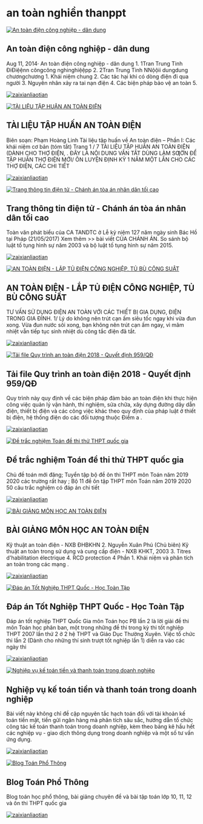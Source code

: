 # an toàn nghiền thanppt
<a href="https://mnn.zoosnet.net/LR/Chatpre.aspx?id=MNN94995150&p=https://topgrinding.com/" target="_blank">![An toàn điện công nghiệp - dân dung](https://github.com/technlg/images/blob/main/28.jpg)</a>
## An toàn điện công nghiệp - dân dung
Aug 11, 2014· An toàn điện công nghiệp - dân dung 1. 1Tran Trung Tinh ĐiĐiệệnn côngcông nghinghiệệpp 2. 2Tran Trung Tinh NNộộii dungdung chươngchương 1. Khái niệm chung 2. Các tác hại khi có dòng điện đi qua người 3. Nguyên nhân xảy ra tai nạn điện 4. Các biện pháp bảo vệ an toàn 5.
<a href="https://mnn.zoosnet.net/LR/Chatpre.aspx?id=MNN94995150&p=https://topgrinding.com/" target="_blank"><img src="https://github.com/technlg/images/raw/main/chat11.jpg" alt="zaixianliaotian"/></a><a href="//whatsapp.shibangsoft.com/WhatsApp.php" ><img src="https://github.com/technlg/images/raw/main/chat11.png" alt=""></a>
<a href="https://mnn.zoosnet.net/LR/Chatpre.aspx?id=MNN94995150&p=https://topgrinding.com/" target="_blank">![TÀI LIỆU TẬP HUẤN AN TOÀN ĐIỆN](https://github.com/technlg/images/blob/main/35.jpg)</a>
## TÀI LIỆU TẬP HUẤN AN TOÀN ĐIỆN
Biên soạn: Phạm Hoàng Linh Tài liệu tập huấn về An toàn điện – Phần I: Các khái niệm cơ bản (tóm tắt) Trang 1 / 7 TÀI LIỆU TẬP HUẤN AN TOÀN ĐIỆN (DÀNH CHO THỢ ĐIỆN, . ĐÂY LÀ NỘI DUNG VẮN TẮT DÙNG LÀM SƢỜN ĐỂ TẬP HUẤN THỢ ĐIỆN MỚI/ ÔN LUYỆN ĐỊNH KỲ 1 NĂM MỘT LẦN CHO CÁC THỢ ĐIỆN, CÁC CHI TIẾT 
<a href="https://mnn.zoosnet.net/LR/Chatpre.aspx?id=MNN94995150&p=https://topgrinding.com/" target="_blank"><img src="https://github.com/technlg/images/raw/main/chat11.jpg" alt="zaixianliaotian"/></a><a href="//whatsapp.shibangsoft.com/WhatsApp.php" ><img src="https://github.com/technlg/images/raw/main/chat11.png" alt=""></a>
<a href="https://mnn.zoosnet.net/LR/Chatpre.aspx?id=MNN94995150&p=https://topgrinding.com/" target="_blank">![Trang thông tin điện tử - Chánh án tòa án nhân dân tối cao](https://github.com/technlg/images/blob/main/58.jpg)</a>
## Trang thông tin điện tử - Chánh án tòa án nhân dân tối cao
Toàn văn phát biểu của CA TANDTC ở Lễ kỷ niệm 127 năm ngày sinh Bác Hồ tại Pháp (21/05/2017) Xem thêm >> bài viết CỦA CHÁNH ÁN. So sánh bộ luật tố tụng hình sự năm 2003 và bộ luật tố tụng hình sự năm 2015.
<a href="https://mnn.zoosnet.net/LR/Chatpre.aspx?id=MNN94995150&p=https://topgrinding.com/" target="_blank"><img src="https://github.com/technlg/images/raw/main/chat11.jpg" alt="zaixianliaotian"/></a><a href="//whatsapp.shibangsoft.com/WhatsApp.php" ><img src="https://github.com/technlg/images/raw/main/chat11.png" alt=""></a>
<a href="https://mnn.zoosnet.net/LR/Chatpre.aspx?id=MNN94995150&p=https://topgrinding.com/" target="_blank">![AN TOÀN ĐIỆN - LẮP TỦ ĐIỆN CÔNG NGHIỆP, TỦ BÙ CÔNG SUẤT ](https://github.com/technlg/images/blob/main/19.jpg)</a>
## AN TOÀN ĐIỆN - LẮP TỦ ĐIỆN CÔNG NGHIỆP, TỦ BÙ CÔNG SUẤT 
TƯ VẤN SỬ DỤNG ĐIỆN AN TOÀN VỚI CÁC THIẾT BỊ GIA DỤNG, ĐIỆN TRONG GIA ĐÌNH. 1/ Lý do không nên trút cạn ấm siêu tốc ngay khi vừa đun xong. Vừa đun nước sôi xong, bạn không nên trút cạn ấm ngay, vì mâm nhiệt vẫn tiếp tục sinh nhiệt dù công tắc điện đã tắt.
<a href="https://mnn.zoosnet.net/LR/Chatpre.aspx?id=MNN94995150&p=https://topgrinding.com/" target="_blank"><img src="https://github.com/technlg/images/raw/main/chat11.jpg" alt="zaixianliaotian"/></a><a href="//whatsapp.shibangsoft.com/WhatsApp.php" ><img src="https://github.com/technlg/images/raw/main/chat11.png" alt=""></a>
<a href="https://mnn.zoosnet.net/LR/Chatpre.aspx?id=MNN94995150&p=https://topgrinding.com/" target="_blank">![Tải file Quy trình an toàn điện 2018 - Quyết định 959/QĐ ](https://github.com/technlg/images/blob/main/61.jpg)</a>
## Tải file Quy trình an toàn điện 2018 - Quyết định 959/QĐ 
Quy trình này quy định về các biện pháp đảm bảo an toàn điện khi thực hiện công việc quản lý vận hành, thí nghiệm, sửa chữa, xây dựng đường dây dẫn điện, thiết bị điện và các công việc khác theo quy định của pháp luật ở thiết bị điện, hệ thống điện do các đối tượng thuộc Điểm a .
<a href="https://mnn.zoosnet.net/LR/Chatpre.aspx?id=MNN94995150&p=https://topgrinding.com/" target="_blank"><img src="https://github.com/technlg/images/raw/main/chat11.jpg" alt="zaixianliaotian"/></a><a href="//whatsapp.shibangsoft.com/WhatsApp.php" ><img src="https://github.com/technlg/images/raw/main/chat11.png" alt=""></a>
<a href="https://mnn.zoosnet.net/LR/Chatpre.aspx?id=MNN94995150&p=https://topgrinding.com/" target="_blank">![Đề trắc nghiệm Toán đề thi thử THPT quốc gia](https://github.com/technlg/images/blob/main/36.jpg)</a>
## Đề trắc nghiệm Toán đề thi thử THPT quốc gia
Chủ đề toán mới đăng; Tuyển tập bộ đề ôn thi THPT môn Toán năm 2019 2020 các trường rất hay ; Bộ 11 đề ôn tập THPT môn Toán năm 2019 2020 50 câu trắc nghiệm có đáp án chi tiết
<a href="https://mnn.zoosnet.net/LR/Chatpre.aspx?id=MNN94995150&p=https://topgrinding.com/" target="_blank"><img src="https://github.com/technlg/images/raw/main/chat11.jpg" alt="zaixianliaotian"/></a><a href="//whatsapp.shibangsoft.com/WhatsApp.php" ><img src="https://github.com/technlg/images/raw/main/chat11.png" alt=""></a>
<a href="https://mnn.zoosnet.net/LR/Chatpre.aspx?id=MNN94995150&p=https://topgrinding.com/" target="_blank">![BÀI GIẢNG MÔN HỌC AN TOÀN ĐIỆN](https://github.com/technlg/images/blob/main/51.jpg)</a>
## BÀI GIẢNG MÔN HỌC AN TOÀN ĐIỆN
Kỹ thuật an toàn điện - NXB ĐHBKHN 2. Nguyễn Xuân Phú (Chủ biên) Kỹ thuật an toàn trong sử dụng và cung cấp điện - NXB KHKT, 2003 3. Titres d'habilitation électrique 4. RCD protection 4 Phần 1. Khái niệm và phân tích an toàn trong các mạng .
<a href="https://mnn.zoosnet.net/LR/Chatpre.aspx?id=MNN94995150&p=https://topgrinding.com/" target="_blank"><img src="https://github.com/technlg/images/raw/main/chat11.jpg" alt="zaixianliaotian"/></a><a href="//whatsapp.shibangsoft.com/WhatsApp.php" ><img src="https://github.com/technlg/images/raw/main/chat11.png" alt=""></a>
<a href="https://mnn.zoosnet.net/LR/Chatpre.aspx?id=MNN94995150&p=https://topgrinding.com/" target="_blank">![Đáp án Tốt Nghiệp THPT Quốc  - Học Toàn Tập](https://github.com/technlg/images/blob/main/2.jpg)</a>
## Đáp án Tốt Nghiệp THPT Quốc  - Học Toàn Tập
Đáp án tốt nghiệp THPT Quốc Gia môn Toán học PB lần 2 là lời giải đề thi môn Toán học phân ban, một trong những đề thi trong kỳ thi tốt nghiệp THPT 2007 lần thứ 2 ở 2 hệ THPT và Giáo Dục Thường Xuyên. Việc tổ chức thi lần 2 (Dành cho những thí sinh trượt tốt nghiệp lần 1) diễn ra vào các ngày thi 
<a href="https://mnn.zoosnet.net/LR/Chatpre.aspx?id=MNN94995150&p=https://topgrinding.com/" target="_blank"><img src="https://github.com/technlg/images/raw/main/chat11.jpg" alt="zaixianliaotian"/></a><a href="//whatsapp.shibangsoft.com/WhatsApp.php" ><img src="https://github.com/technlg/images/raw/main/chat11.png" alt=""></a>
<a href="https://mnn.zoosnet.net/LR/Chatpre.aspx?id=MNN94995150&p=https://topgrinding.com/" target="_blank">![Nghiệp vụ kế toán tiền và thanh toán trong doanh nghiệp ](https://github.com/technlg/images/blob/main/30.jpg)</a>
## Nghiệp vụ kế toán tiền và thanh toán trong doanh nghiệp 
Bài viết này không chỉ đề cập nguyên tắc hạch toán đối với tài khoản kế toán tiền mặt, tiền gửi ngân hàng mà phân tích sâu sắc, hướng dẫn tổ chức công tác kế toán thanh toán trong doanh nghiệp, kèm theo bảng kê hầu hết các nghiệp vụ - giao dịch thông dụng trong doanh nghiệp và một số tư vấn ứng dụng.
<a href="https://mnn.zoosnet.net/LR/Chatpre.aspx?id=MNN94995150&p=https://topgrinding.com/" target="_blank"><img src="https://github.com/technlg/images/raw/main/chat11.jpg" alt="zaixianliaotian"/></a><a href="//whatsapp.shibangsoft.com/WhatsApp.php" ><img src="https://github.com/technlg/images/raw/main/chat11.png" alt=""></a>
<a href="https://mnn.zoosnet.net/LR/Chatpre.aspx?id=MNN94995150&p=https://topgrinding.com/" target="_blank">![Blog Toán Phổ Thông](https://github.com/technlg/images/blob/main/41.jpg)</a>
## Blog Toán Phổ Thông
Blog toán học phổ thông, bài giảng chuyên đề và bài tập toán lớp 10, 11, 12 và ôn thi THPT quốc gia
<a href="https://mnn.zoosnet.net/LR/Chatpre.aspx?id=MNN94995150&p=https://topgrinding.com/" target="_blank"><img src="https://github.com/technlg/images/raw/main/chat11.jpg" alt="zaixianliaotian"/></a><a href="//whatsapp.shibangsoft.com/WhatsApp.php" ><img src="https://github.com/technlg/images/raw/main/chat11.png" alt=""></a>
